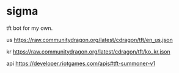 # sigma

tft bot for my own.


us https://raw.communitydragon.org/latest/cdragon/tft/en_us.json

kr https://raw.communitydragon.org/latest/cdragon/tft/ko_kr.json

api https://developer.riotgames.com/apis#tft-summoner-v1

